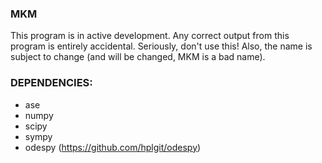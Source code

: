 ### MKM

This program is in active development. Any correct output from this
program is entirely accidental. Seriously, don't use this! Also, the
name is subject to change (and will be changed, MKM is a bad name).

### DEPENDENCIES:
 * ase
 * numpy
 * scipy
 * sympy
 * odespy (https://github.com/hplgit/odespy)
